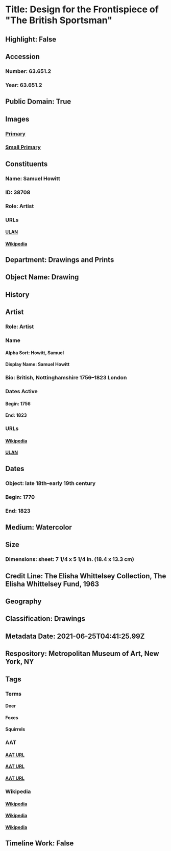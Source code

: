 # Title: Design for the Frontispiece of "The British Sportsman"
## Highlight: False
## Accession
### Number: 63.651.2
### Year: 63.651.2
## Public Domain: True
## Images
### [Primary](https://images.metmuseum.org/CRDImages/dp/original/DP804447.jpg)
### [Small Primary](https://images.metmuseum.org/CRDImages/dp/web-large/DP804447.jpg)
## Constituents
### Name: Samuel Howitt
### ID: 38708
### Role: Artist
### URLs
#### [ULAN](http://vocab.getty.edu/page/ulan/500124269)
#### [Wikipedia](https://www.wikidata.org/wiki/Q7411741)
## Department: Drawings and Prints
## Object Name: Drawing
## History
## Artist
### Role: Artist
### Name
#### Alpha Sort: Howitt, Samuel
#### Display Name: Samuel Howitt
### Bio: British, Nottinghamshire 1756–1823 London
### Dates Active
#### Begin: 1756
#### End: 1823
### URLs
#### [Wikipedia](https://www.wikidata.org/wiki/Q7411741)
#### [ULAN](http://vocab.getty.edu/page/ulan/500124269)
## Dates
### Object: late 18th–early 19th century
### Begin: 1770
### End: 1823
## Medium: Watercolor
## Size
### Dimensions: sheet: 7 1/4 x 5 1/4 in. (18.4 x 13.3 cm)
## Credit Line: The Elisha Whittelsey Collection, The Elisha Whittelsey Fund, 1963
## Geography
## Classification: Drawings
## Metadata Date: 2021-06-25T04:41:25.99Z
## Respository: Metropolitan Museum of Art, New York, NY
## Tags
### Terms
#### Deer
#### Foxes
#### Squirrels
### AAT
#### [AAT URL](http://vocab.getty.edu/page/aat/300250308)
#### [AAT URL](http://vocab.getty.edu/page/aat/300266520)
#### [AAT URL](http://vocab.getty.edu/page/aat/300250601)
### Wikipedia
#### [Wikipedia]()
#### [Wikipedia]()
#### [Wikipedia]()
## Timeline Work: False